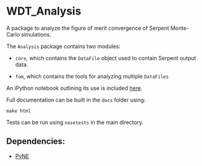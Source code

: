 # WDT_Analysis

A package to analyze the figure of merit convergence of Serpent
Monte-Carlo simulations.

The `Analysis` package contains two modules:

- `core`, which contains the `DataFile` object used to contain Serpent
  output data.

- `fom`, which contains the tools for analyzing multiple `DataFiles`

An iPython notebook outlining its use is included [here](WDT_analysis.ipynb).

Full documentation can be built in the `docs` folder using:

```
make html
```

Tests can be run using `nosetests` in the main directory.

## Dependencies:

- [PyNE](https://github.com/pyne/pyne)
